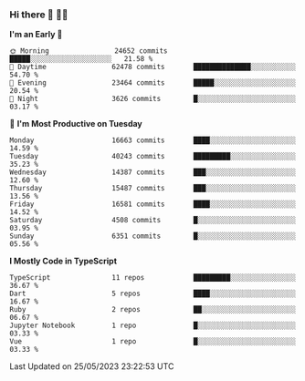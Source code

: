 ### Hi there 👋 🧑‍💻



<!--START_SECTION:waka-->
**I'm an Early 🐤** 

```text
🌞 Morning                24652 commits       █████░░░░░░░░░░░░░░░░░░░░   21.58 % 
🌆 Daytime                62478 commits       ██████████████░░░░░░░░░░░   54.70 % 
🌃 Evening                23464 commits       █████░░░░░░░░░░░░░░░░░░░░   20.54 % 
🌙 Night                  3626 commits        █░░░░░░░░░░░░░░░░░░░░░░░░   03.17 % 
```
📅 **I'm Most Productive on Tuesday** 

```text
Monday                   16663 commits       ████░░░░░░░░░░░░░░░░░░░░░   14.59 % 
Tuesday                  40243 commits       █████████░░░░░░░░░░░░░░░░   35.23 % 
Wednesday                14387 commits       ███░░░░░░░░░░░░░░░░░░░░░░   12.60 % 
Thursday                 15487 commits       ███░░░░░░░░░░░░░░░░░░░░░░   13.56 % 
Friday                   16581 commits       ████░░░░░░░░░░░░░░░░░░░░░   14.52 % 
Saturday                 4508 commits        █░░░░░░░░░░░░░░░░░░░░░░░░   03.95 % 
Sunday                   6351 commits        █░░░░░░░░░░░░░░░░░░░░░░░░   05.56 % 
```


**I Mostly Code in TypeScript** 

```text
TypeScript               11 repos            █████████░░░░░░░░░░░░░░░░   36.67 % 
Dart                     5 repos             ████░░░░░░░░░░░░░░░░░░░░░   16.67 % 
Ruby                     2 repos             ██░░░░░░░░░░░░░░░░░░░░░░░   06.67 % 
Jupyter Notebook         1 repo              █░░░░░░░░░░░░░░░░░░░░░░░░   03.33 % 
Vue                      1 repo              █░░░░░░░░░░░░░░░░░░░░░░░░   03.33 % 
```




 Last Updated on 25/05/2023 23:22:53 UTC
<!--END_SECTION:waka-->


